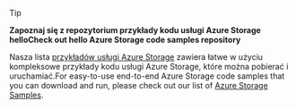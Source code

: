 > [!TIP]
> 
> <span data-ttu-id="7ffd5-101">**Zapoznaj się z repozytorium przykłady kodu usługi Azure Storage hello**</span><span class="sxs-lookup"><span data-stu-id="7ffd5-101">**Check out hello Azure Storage code samples repository**</span></span>
> 
> <span data-ttu-id="7ffd5-102">Nasza lista [przykładów usługi Azure Storage](https://docs.microsoft.com/en-us/azure/storage/storage-samples-dotnet) zawiera łatwe w użyciu kompleksowe przykłady kodu usługi Azure Storage, które można pobierać i uruchamiać.</span><span class="sxs-lookup"><span data-stu-id="7ffd5-102">For easy-to-use end-to-end Azure Storage code samples that you can download and run, please check out our list of [Azure Storage Samples](https://docs.microsoft.com/en-us/azure/storage/storage-samples-dotnet).</span></span>


